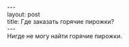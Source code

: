 --- <br> layout: post <br> title: Где заказать горячие пирожки? <br> --- <br> Нигде не могу найти горячие пирожки.